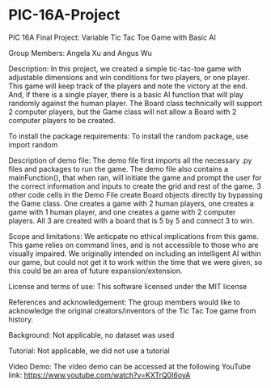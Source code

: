 # PIC-16A-Project

PIC 16A Final Project: Variable Tic Tac Toe Game with Basic AI

Group Members: Angela Xu and Angus Wu

Description:
  In this project, we created a simple tic-tac-toe game with adjustable dimensions and win conditions for two players, or one player. This game will keep track of the players and note the victory at the end. And, if there is a single player, there is a basic AI function that will play randomly against the human player. The Board class technically will support 2 computer players, but the Game class will not allow a Board with 2 computer players to be created. 
  
To install the package requirements:
  To install the random package, use import random
  
Description of demo file:
  The demo file first imports all the necessary .py files and packages to run the game. The demo file also contains a mainFunction(), that when ran, will initiate the game and prompt the user for the correct information and inputs to create the grid and rest of the game. 3 other code cells in the Demo File create Board objects directly by bypassing the Game class. One creates a game with 2 human players, one creates a game with 1 human player, and one creates a game with 2 computer players. All 3 are created with a board that is 5 by 5 and connect 3 to win. 

Scope and limitations:
  We anticpate no ethical implications from this game. This game relies on command lines, and is not accessible to those who are visually impaired. We originally intended on including an intelligent AI within our game, but could not get it to work within the time that we were given, so this could be an area of future expansion/extension. 

License and terms of use:
  This software licensed under the MIT license

References and acknowledgement:
  The group members would like to acknowledge the original creators/inventors of the Tic Tac Toe game from history. 
  
Background:
  Not applicable, no dataset was used
  
Tutorial:
  Not applicable, we did not use a tutorial
  
Video Demo:
  The video demo can be accessed at the following YouTube link:
  https://www.youtube.com/watch?v=KXTrQ0I6oyA
  



  
